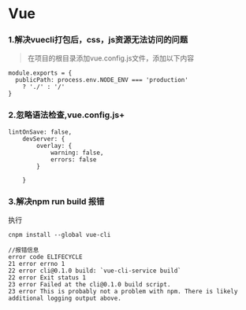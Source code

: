 # Vue
### 1.解决vuecli打包后，css，js资源无法访问的问题
> 在项目的根目录添加vue.config.js文件，添加以下内容
```
module.exports = {
  publicPath: process.env.NODE_ENV === 'production'
    ? './' : '/'
}
```
### 2.忽略语法检查,vue.config.js+
```
lintOnSave: false,
    devServer: {
        overlay: {
            warning: false,
            errors: false
        }

    }
```
### 3.解决npm run build 报错
执行
```
cnpm install --global vue-cli
```

```
//报错信息
error code ELIFECYCLE
21 error errno 1
22 error cli@0.1.0 build: `vue-cli-service build`
22 error Exit status 1
23 error Failed at the cli@0.1.0 build script.
23 error This is probably not a problem with npm. There is likely additional logging output above.
```

